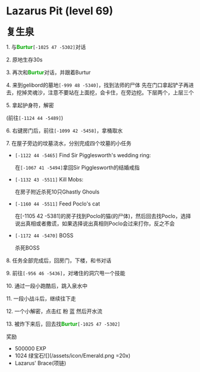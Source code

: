 # Lazarus Pit (level 69)
<span style="font-size: 25px;">**复生泉**</span>

<span class="stage-index">1.</span> 与<font color=00AA00>**Burtur**</font>`[-1025 47 -5302]`对话

<span class="stage-index">2.</span> 原地生存30s

<span class="stage-index">3.</span> 再次和<font color=00AA00>**Burtur**</font>对话，并跟着Burtur

<span class="stage-index">4.</span> 来到gelibord的墓地`[-999 48 -5340]`，找到法师的尸体
先在门口拿起铲子再进去，挖掉灵魂沙，注意不要站在上面挖，会卡住，在旁边挖。下层两个，上层三个

<span class="stage-index">5.</span> 拿起护身符，解密

(前往`[-1124 44 -5489]`)

<span class="stage-index">6.</span> 右键房门后，前往`[-1099 42 -5458]`，拿桶取水

<span class="stage-index">7.</span> 在屋子旁边的坟墓浇水，分别完成四个坟墓的小任务

+ `[-1122 44 -5465]` Find Sir Pigglesworth's wedding ring:

  在`[-1067 41 -5494]`拿回Sir Pigglesworth的结婚戒指

+ `[-1132 43 -5511]` Kill Mobs:

  在房子附近杀死10只Ghastly Ghouls

+ `[-1160 44 -5511]` Feed Poclo's cat

  在[-1105 42 -5381]的房子找到Poclo的猫(的尸体)，然后回去找Poclo，选择说出真相或者撒谎，如果选择说出真相则Poclo会过来打你，反之不会

+ `[-1172 44 -5470]` BOSS

  杀死BOSS

<span class="stage-index">8.</span> 任务全部完成后，回房门，下楼，和书对话

<span class="stage-index">9.</span> 前往`[-956 46 -5436]`，对堵住的洞穴甩一个技能

<span class="stage-index">10.</span> 通过一段小跑酷后，跳入泉水中

<span class="stage-index">11.</span> 一段小战斗后，继续往下走

<span class="stage-index">12.</span> 一个小解密，点击红 粉 蓝 然后开水流

<span class="stage-index">13.</span> 被炸下来后，回去找<font color=00AA00>**Burtur**</font>`[-1025 47 -5302]`

奖励
+ 500000 EXP
+ 1024 绿宝石![](/assets/icon/Emerald.png =20x)
+ Lazarus' Brace(项链)